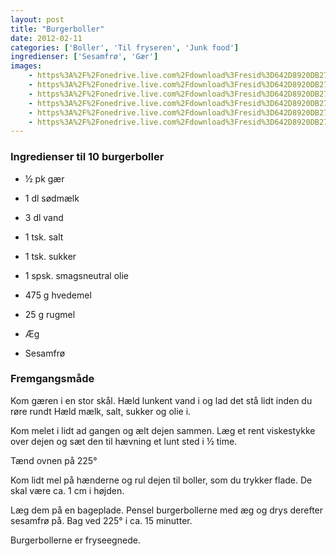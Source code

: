 ```yaml
---
layout: post
title: "Burgerboller"
date: 2012-02-11
categories: ['Boller', 'Til fryseren', 'Junk food']
ingredienser: ['Sesamfrø', 'Gær']
images:
    - https%3A%2F%2Fonedrive.live.com%2Fdownload%3Fresid%3D642D8920DB2784EE!124508
    - https%3A%2F%2Fonedrive.live.com%2Fdownload%3Fresid%3D642D8920DB2784EE!124512
    - https%3A%2F%2Fonedrive.live.com%2Fdownload%3Fresid%3D642D8920DB2784EE!124517
    - https%3A%2F%2Fonedrive.live.com%2Fdownload%3Fresid%3D642D8920DB2784EE!124523
    - https%3A%2F%2Fonedrive.live.com%2Fdownload%3Fresid%3D642D8920DB2784EE!124525
    - https%3A%2F%2Fonedrive.live.com%2Fdownload%3Fresid%3D642D8920DB2784EE!233369
---
```


### Ingredienser til 10 burgerboller
-   ½ pk gær 
-   1 dl sødmælk
-   3 dl vand
-   1 tsk. salt
-   1 tsk. sukker
-   1 spsk. smagsneutral olie
-   475 g hvedemel
-   25 g rugmel

-   Æg
-   Sesamfrø

### Fremgangsmåde
Kom gæren i en stor skål. Hæld lunkent vand i og lad det stå lidt inden du røre rundt
Hæld mælk, salt, sukker og olie i.

Kom melet i lidt ad gangen og ælt dejen sammen. Læg et rent viskestykke over dejen og sæt den til hævning et lunt sted i ½ time.

Tænd ovnen på 225&deg;

Kom lidt mel på hænderne og rul dejen til boller, som du trykker flade. De skal være ca. 1 cm i højden.

Læg dem på en bageplade. Pensel burgerbollerne med æg og drys derefter sesamfrø på. Bag ved 225&deg; i ca. 15 minutter.

Burgerbollerne er fryseegnede.
